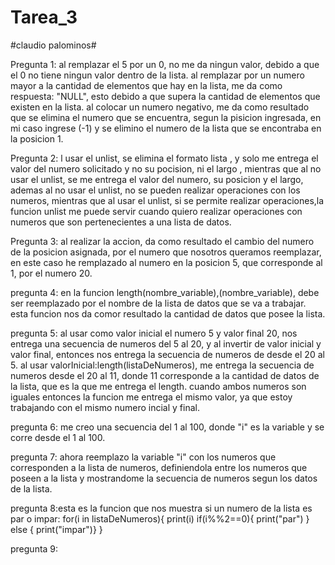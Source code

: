 # Tarea_3
#claudio palominos#


Pregunta 1:
al remplazar el 5 por un 0, no me da ningun valor, debido a que el 0 no tiene ningun valor dentro de la lista.
al remplazar por un numero mayor a la cantidad de elementos que hay en la lista, me da como respuesta: "NULL", esto debido a que supera la cantidad de elementos que existen en la lista.
al colocar un numero negativo, me da como resultado que se elimina el numero que se encuentra, segun la pisicion ingresada, en mi caso ingrese (-1) y se elimino el numero de la lista que se encontraba en la posicion 1.

Pregunta 2: 
l usar el unlist, se elimina el formato lista , y solo me entrega el valor del numero solicitado y no su pocision, ni el largo , mientras que al no usar el unlist, se me entrega el valor del numero, su posicion y el largo, ademas al no usar el unlist, no se pueden realizar operaciones con los numeros, mientras que al usar el unlist, si se permite realizar operaciones,la funcion unlist me puede servir cuando quiero realizar operaciones con numeros que son pertenecientes a una lista de datos.

Pregunta 3:
al realizar la accion, da como resultado el cambio del numero de la posicion asignada, por el numero que nosotros queramos reemplazar, en este caso he remplazado al numero en la posicion 5, que corresponde al 1, por el numero 20.

pregunta 4:
en la funcion length(nombre_variable),(nombre_variable), debe ser reemplazado por el nombre de la lista de datos que se va a trabajar.
esta funcion nos da comor resultado la cantidad de datos que posee la lista.

pregunta 5:
al usar como valor inicial el numero 5 y valor final 20, nos entrega una secuencia de numeros del 5 al 20, y al invertir de valor inicial y valor final, entonces nos entrega la secuencia de numeros de desde el 20 al 5.
al usar valorInicial:length(listaDeNumeros), me entrega la secuencia de numeros desde el 20 al 11, donde 11 corresponde a la cantidad de datos de la lista, que es la que me entrega el length.
cuando ambos numeros son iguales entonces la funcion me entrega el mismo valor, ya que estoy trabajando con el mismo numero incial y final.

pregunta 6:
me creo una secuencia del 1 al 100, donde "i" es la variable y se corre desde el 1 al 100.

pregunta 7: 
ahora reemplazo la variable "i" con los numeros que corresponden a la lista de numeros, definiendola entre los numeros que poseen a la lista y mostrandome la secuencia de numeros segun los datos de la lista.

pregunta 8:esta es la funcion que nos muestra si un numero de la lista es par o impar: for(i in listaDeNumeros){
   print(i)
  if(i%%2==0){
   print("par")
} else {
    print("impar")}
  }

pregunta 9:
